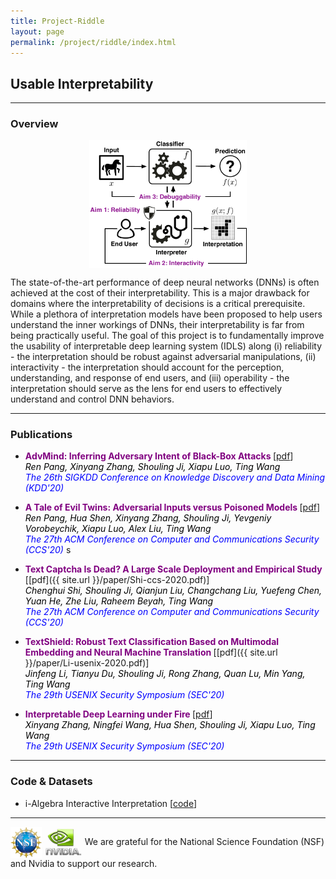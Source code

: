 ```yaml
---
title: Project-Riddle
layout: page
permalink: /project/riddle/index.html
---
```



## Usable Interpretability

<hr>

### Overview


<div align="center"><img src="/assets/images/riddle.pdf" alt="padlock" height="50%" width="50%" align="middle"/></div>


The state-of-the-art performance of deep neural networks (DNNs) is often achieved at the cost of their interpretability. This is a major drawback for domains where the interpretability of decisions is a critical prerequisite. While a plethora of interpretation models have been proposed to help users understand the inner workings of DNNs, their interpretability is far from being practically useful. The goal of this project is to fundamentally improve the usability of interpretable deep learning system (IDLS) along (i) reliability - the interpretation should be robust against adversarial manipulations, (ii) interactivity - the interpretation should account for the perception, understanding, and response of end users, and (iii) operability - the interpretation should serve as the lens for end users to effectively understand and control DNN behaviors. 


<hr>

### Publications

*  **<font color="purple"> AdvMind: Inferring Adversary Intent of Black-Box Attacks </font>** [[pdf](https://arxiv.org/pdf/2006.09539.pdf)]  <br>
*<font color="black">Ren Pang, Xinyang Zhang, Shouling Ji, Xiapu Luo, Ting Wang</font>* <br>
*<font color="blue">The 26th SIGKDD Conference on Knowledge Discovery and Data Mining (KDD'20)</font>*


*  **<font color="purple"> A Tale of Evil Twins: Adversarial Inputs versus Poisoned Models </font>** [[pdf](https://arxiv.org/pdf/1911.01559.pdf)]  <br>
*<font color="black">Ren Pang, Hua Shen, Xinyang Zhang, Shouling Ji, Yevgeniy Vorobeychik, Xiapu Luo, Alex Liu, Ting Wang</font>* <br>
*<font color="blue">The 27th ACM Conference on Computer and Communications Security (CCS'20)</font>*
s
*  **<font color="purple">  Text Captcha Is Dead? A Large Scale Deployment and Empirical Study </font>** [[pdf]({{ site.url }}/paper/Shi-ccs-2020.pdf)]  <br>
*<font color="black">Chenghui Shi, Shouling Ji, Qianjun Liu, Changchang Liu, Yuefeng Chen, Yuan He, Zhe Liu, Raheem Beyah,
Ting Wang</font>* <br>
*<font color="blue">The 27th ACM Conference on Computer and Communications Security (CCS'20)</font>*

*  **<font color="purple"> TextShield: Robust Text Classification Based on Multimodal Embedding and Neural Machine Translation </font>** [[pdf]({{ site.url }}/paper/Li-usenix-2020.pdf)]  <br>
*<font color="black">Jinfeng Li, Tianyu Du, Shouling Ji, Rong Zhang, Quan Lu, Min Yang, Ting Wang</font>* <br>
*<font color="blue">The 29th USENIX Security Symposium (SEC'20)</font>*

*  **<font color="purple"> Interpretable Deep Learning under Fire </font>** [[pdf](https://arxiv.org/abs/1812.00891)]  <br>
*<font color="black">Xinyang Zhang, Ningfei Wang,  Hua Shen, Shouling Ji, Xiapu Luo, Ting
  Wang</font>* <br>
*<font color="blue">The 29th USENIX Security Symposium (SEC'20)</font>*
 
<hr>

### Code & Datasets

* i-Algebra Interactive Interpretation [[code](https://anonymous.4open.science/r/1684d602-17bd-432e-b59d-80bfd1dca5f7/)]

<hr>

<img src="/assets/images/nsf.jpg" alt="nsf" height="10%" width="10%" align="absmiddle"/> <img src="/assets/images/nvidia.jpg" alt="nvidia" height="12%" width="12%" align="absmiddle"/> We are grateful for the National Science Foundation (NSF) and Nvidia to support our research.
